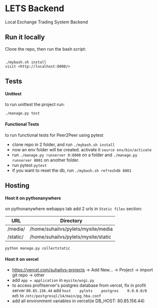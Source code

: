 # LETS Backend

Local Exchange Trading System Backend

## Run it locally

Clone the repo, then run the bash script:
```

./mybash.sh install
visit <http://localhost:8000/>
```

## Tests

#### Unittest

to run unittest the project run:

```
./manage.py test
```

#### Functional Tests 

to run functional tests for Peer2Peer using pytest

+ clone repo in 2 folder, and run `./mybash.sh install`
+ now an env folder will be created. activate it `source env/bin/activate`
+ run `./manage.py runserver 0:8000` on a folder and `./manage.py runserver 8001` on another folder.
+ run pytest `pytest`
+ if you want to reset the db, run `./mybash.sh refreshdb 8001`


## Hosting

#### Host it on pythonanywhere

on pythonanywhere webapps tab add 2 urls in `Static files` section:

URL | Directory
--- | ---
/media/ | /home/suhailvs/pylets/mysite/media 	 
/static/ | /home/suhailvs/pylets/mysite/static 	 

```
python manage.py collectstatic
```

#### Host it on vercel

* https://vercel.com/suhailvs-projects -> Add New... -> Project -> import git repo -> other
* add `app = application` in `mysite/wsgi.py`
* to access profitserver's postgres database from vercel, 
    fix in profit server `80.85.156.44` add `host    pylets    postgres    0.0.0.0/0   md5` to `/etc/postgresql/14/main/pg_hba.conf`
* add all environment variables in vercel(ie DB_HOST: 80.85.156.44)
